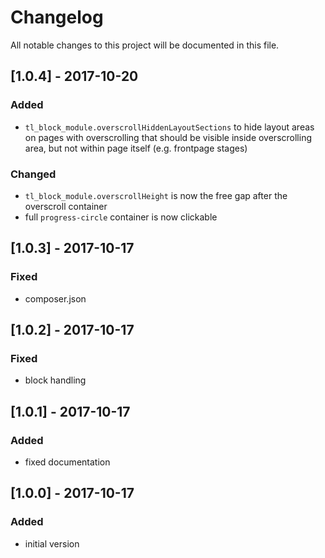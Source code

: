 # Changelog
All notable changes to this project will be documented in this file.

## [1.0.4] - 2017-10-20

### Added
- `tl_block_module.overscrollHiddenLayoutSections` to hide layout areas on pages with overscrolling that should be visible inside overscrolling area, but not within page itself (e.g. frontpage stages)

### Changed
- `tl_block_module.overscrollHeight` is now the free gap after the overscroll container
- full `progress-circle` container is now clickable

## [1.0.3] - 2017-10-17

### Fixed
- composer.json

## [1.0.2] - 2017-10-17

### Fixed
- block handling

## [1.0.1] - 2017-10-17

### Added
- fixed documentation

## [1.0.0] - 2017-10-17

### Added
- initial version
